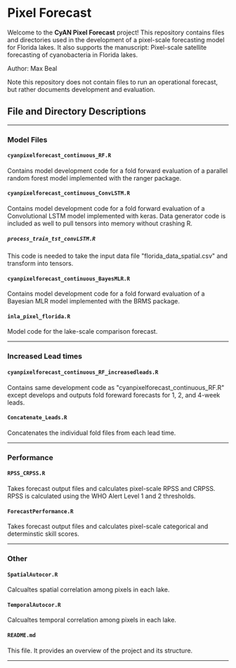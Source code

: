 # Pixel Forecast

Welcome to the **CyAN Pixel Forecast** project! This repository contains files and directories used in the development of a pixel-scale forecasting model for Florida lakes. It also supports the manuscript: Pixel-scale satellite forecasting of cyanobacteria in Florida lakes.

Author: Max Beal

Note this repository does not contain files to run an operational forecast, but rather documents development and evaluation.

## File and Directory Descriptions

---
### Model Files
#### `cyanpixelforecast_continuous_RF.R`
Contains model development code for a fold forward evaluation of a parallel random forest model implemented with the ranger package.

#### `cyanpixelforecast_continuous_ConvLSTM.R`
Contains model development code for a fold forward evaluation of a Convolutional LSTM model implemented with keras. Data generator code is included as well to pull tensors into memory without crashing R. 
##### `process_train_tst_convLSTM.R`
This code is needed to take the input data file "florida_data_spatial.csv" and transform into tensors.

#### `cyanpixelforecast_continuous_BayesMLR.R`
Contains model development code for a fold forward evaluation of a Bayesian MLR model implemented with the BRMS package.

#### `inla_pixel_florida.R`
Model code for the lake-scale comparison forecast.

---
### Increased Lead times
#### `cyanpixelforecast_continuous_RF_increasedleads.R`
Contains same development code as "cyanpixelforecast_continuous_RF.R" except develops and outputs fold foreward forecasts for 1, 2, and 4-week leads.

#### `Concatenate_Leads.R`
Concatenates the individual fold files from each lead time.

---
### Performance
#### `RPSS_CRPSS.R`
Takes forecast output files and calculates pixel-scale RPSS and CRPSS. RPSS is calculated using the WHO Alert Level 1 and 2 thresholds.

#### `ForecastPerformance.R`
Takes forecast output files and calculates pixel-scale categorical and determinstic skill scores.



---
### Other
#### `SpatialAutocor.R`
Calcualtes spatial correlation among pixels in each lake.

#### `TemporalAutocor.R`
Calcualtes temporal correlation among pixels in each lake.

#### `README.md`
This file. It provides an overview of the project and its structure.


---
